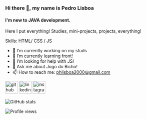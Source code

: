 ### Hi there 👋, my name is Pedro Lisboa
#### I'm new to JAVA development.
Here I put everything!
Studies, mini-projects, projects, everything!

Skills: HTML/ CSS / JS

- :notebook: I’m currently working on my studs 
- :blue_book: I’m currently learning front! 
- 🤔 I’m looking for help with JS!
- :chicken: Ask me about Jogo do Bicho! 
- 📫 How to reach me: phlisboa2000@gmail.com 


[<img src='https://cdn.jsdelivr.net/npm/simple-icons@3.0.1/icons/github.svg' alt='github' height='40'>](https://github.com/pedrolisboaa)  [<img src='https://cdn.jsdelivr.net/npm/simple-icons@3.0.1/icons/linkedin.svg' alt='linkedin' height='40'>](https://www.linkedin.com/in/lisboapedro)  [<img src='https://cdn.jsdelivr.net/npm/simple-icons@3.0.1/icons/instagram.svg' alt='instagram' height='40'>](https://www.instagram.com/lisboapedro)  

![GitHub stats](https://github-readme-stats.vercel.app/api?username=pedrolisboaa&show_icons=true)  

![Profile views](https://gpvc.arturio.dev/pedrolisboaa)  
